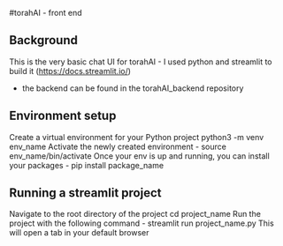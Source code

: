 #torahAI - front end 

## Background
This is the very basic chat UI for torahAI - I used python and streamlit to build it (https://docs.streamlit.io/)
  - the backend can be found in the torahAI_backend repository



## Environment setup
Create a virtual environment for your Python project
python3 -m venv env_name
Activate the newly created environment - source env_name/bin/activate
Once your env is up and running, you can install your packages - pip install package_name

## Running a streamlit project
Navigate to the root directory of the project
cd project_name
Run the project with the following command - streamlit run project_name.py
This will open a tab in your default browser

